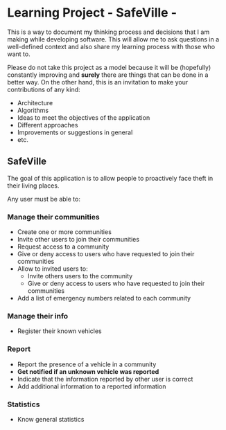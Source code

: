 # Learning Project - SafeVille -

This is a way to document my thinking process and decisions that I am making while developing software. This will allow me to ask questions in a well-defined context and also share my learning process with those who want to.

Please do not take this project as a model because it will be (hopefully) constantly improving and **surely** there are things that can be done in a better way. On the other hand, this is an invitation to make your contributions of any kind:
- Architecture
- Algorithms
- Ideas to meet the objectives of the application
- Different approaches
- Improvements or suggestions in general
- etc.

## SafeVille
The goal of this application is to allow people to proactively face theft in their living places.

Any user must be able to:
### Manage their communities
- Create one or more communities
- Invite other users to join their communities
- Request access to a community
- Give or deny access to users who have requested to join their communities
- Allow to invited users to:
  - Invite others users to the community
  - Give or deny access to users who have requested to join their communities
- Add a list of emergency numbers related to each community

### Manage their info
- Register their known vehicles

### Report
- Report the presence of a vehicle in a community
- **Get notified if an unknown vehicle was reported**
- Indicate that the information reported by other user is correct
- Add additional information to a reported information

### Statistics
- Know general statistics
